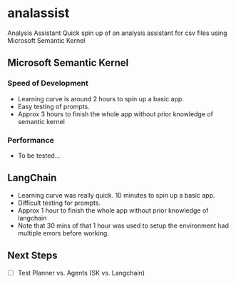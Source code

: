 # analassist
Analysis Assistant 
Quick spin up of an analysis assistant for csv files using Microsoft Semantic Kernel

## Microsoft Semantic Kernel
### Speed of Development
- Learning curve is around 2 hours to spin up a basic app.
- Easy testing of prompts. 
- Approx 3 hours to finish the whole app without prior knowledge of semantic kernel

### Performance
- To be tested...

## LangChain
- Learning curve was really quick. 10 minutes to spin up a basic app.
- Difficult testing for prompts.
- Approx 1 hour to finish the whole app without prior knowledge of langchain
- Note that 30 mins of that 1 hour was used to setup the environment had multiple errors before working.

## Next Steps
- [ ] Test Planner vs. Agents (SK vs. Langchain)

